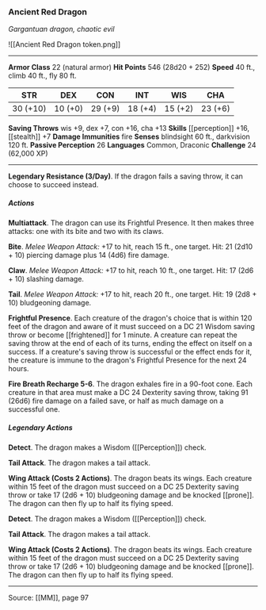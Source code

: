 ### Ancient Red Dragon
_Gargantuan dragon, chaotic evil_

![[Ancient Red Dragon token.png]]




---

**Armor Class** 22 (natural armor)
**Hit Points** 546 (28d20 + 252)
**Speed** 40 ft., climb 40 ft., fly 80 ft.

| STR     | DEX     | CON     | INT     | WIS     | CHA     |
|---------|---------|---------|---------|---------|---------|
| 30 (+10) | 10 (+0) | 29 (+9) | 18 (+4) | 15 (+2) | 23 (+6) |

**Saving Throws** wis +9, dex +7, con +16, cha +13
**Skills** [[perception]] +16, [[stealth]] +7
**Damage Immunities** fire
**Senses** blindsight 60 ft., darkvision 120 ft.
**Passive Perception** 26
**Languages** Common, Draconic
**Challenge** 24 (62,000 XP)

---

**Legendary Resistance (3/Day)**. If the dragon fails a saving throw, it can choose to succeed instead.

##### Actions
**Multiattack**. The dragon can use its Frightful Presence. It then makes three attacks: one with its bite and two with its claws.

**Bite**. _Melee Weapon Attack:_ +17 to hit, reach 15 ft., one target. Hit: 21 (2d10 + 10) piercing damage plus 14 (4d6) fire damage.

**Claw**. _Melee Weapon Attack:_ +17 to hit, reach 10 ft., one target. Hit: 17 (2d6 + 10) slashing damage.

**Tail**. _Melee Weapon Attack:_ +17 to hit, reach 20 ft., one target. Hit: 19 (2d8 + 10) bludgeoning damage.

**Frightful Presence**. Each creature of the dragon's choice that is within 120 feet of the dragon and aware of it must succeed on a DC 21 Wisdom saving throw or become [[frightened]] for 1 minute. A creature can repeat the saving throw at the end of each of its turns, ending the effect on itself on a success. If a creature's saving throw is successful or the effect ends for it, the creature is immune to the dragon's Frightful Presence for the next 24 hours.

**Fire Breath Recharge 5-6**. The dragon exhales fire in a 90-foot cone. Each creature in that area must make a DC 24 Dexterity saving throw, taking 91 (26d6) fire damage on a failed save, or half as much damage on a successful one.

##### Legendary Actions
**Detect**. The dragon makes a Wisdom ([[Perception]]) check.

**Tail Attack**. The dragon makes a tail attack.

**Wing Attack (Costs 2 Actions)**. The dragon beats its wings. Each creature within 15 feet of the dragon must succeed on a DC 25 Dexterity saving throw or take 17 (2d6 + 10) bludgeoning damage and be knocked [[prone]]. The dragon can then fly up to half its flying speed.

**Detect**. The dragon makes a Wisdom ([[Perception]]) check.

**Tail Attack**. The dragon makes a tail attack.

**Wing Attack (Costs 2 Actions)**. The dragon beats its wings. Each creature within 15 feet of the dragon must succeed on a DC 25 Dexterity saving throw or take 17 (2d6 + 10) bludgeoning damage and be knocked [[prone]]. The dragon can then fly up to half its flying speed.


---

Source: [[MM]], page 97